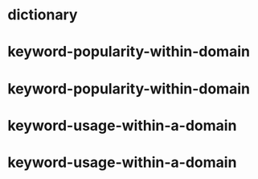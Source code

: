 # dictionary
# keyword-popularity-within-domain
# keyword-popularity-within-domain
# keyword-usage-within-a-domain
# keyword-usage-within-a-domain
